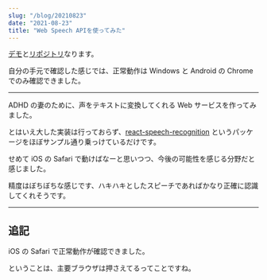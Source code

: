 ```yaml
---
slug: "/blog/20210823"
date: "2021-08-23"
title: "Web Speech APIを使ってみた"
---
```


[デモ](https://listening.kk-web.link/)と[リポジトリ](https://github.com/piro0919/listening)なります。

自分の手元で確認した感じでは、正常動作は Windows と Android の Chrome でのみ確認できました。

---

ADHD の妻のために、声をテキストに変換してくれる Web サービスを作ってみました。

とはいえ大した実装は行っておらず、[react-speech-recognition](https://www.npmjs.com/package/react-speech-recognition) というパッケージをほぼサンプル通り乗っけているだけです。

せめて iOS の Safari で動けばなーと思いつつ、今後の可能性を感じる分野だと感じました。

精度はぼちぼちな感じです、ハキハキとしたスピーチであればかなり正確に認識してくれそうです。

---

## 追記

iOS の Safari で正常動作が確認できました。

ということは、主要ブラウザは押さえてるってことですね。
